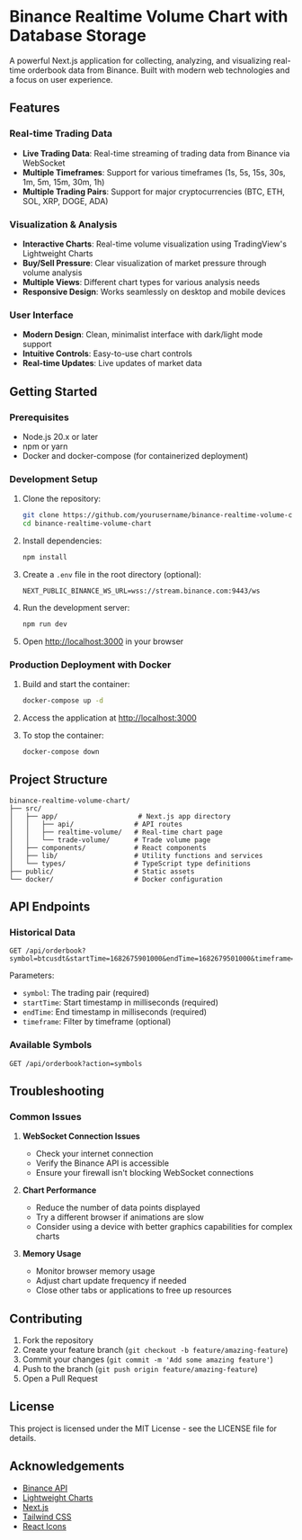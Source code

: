 # Binance Realtime Volume Chart with Database Storage

A powerful Next.js application for collecting, analyzing, and visualizing real-time orderbook data from Binance. Built with modern web technologies and a focus on user experience.

## Features

### Real-time Trading Data
- **Live Trading Data**: Real-time streaming of trading data from Binance via WebSocket
- **Multiple Timeframes**: Support for various timeframes (1s, 5s, 15s, 30s, 1m, 5m, 15m, 30m, 1h)
- **Multiple Trading Pairs**: Support for major cryptocurrencies (BTC, ETH, SOL, XRP, DOGE, ADA)

### Visualization & Analysis
- **Interactive Charts**: Real-time volume visualization using TradingView's Lightweight Charts
- **Buy/Sell Pressure**: Clear visualization of market pressure through volume analysis
- **Multiple Views**: Different chart types for various analysis needs
- **Responsive Design**: Works seamlessly on desktop and mobile devices

### User Interface
- **Modern Design**: Clean, minimalist interface with dark/light mode support
- **Intuitive Controls**: Easy-to-use chart controls
- **Real-time Updates**: Live updates of market data

## Getting Started

### Prerequisites

- Node.js 20.x or later
- npm or yarn
- Docker and docker-compose (for containerized deployment)

### Development Setup

1. Clone the repository:
   ```bash
   git clone https://github.com/yourusername/binance-realtime-volume-chart.git
   cd binance-realtime-volume-chart
   ```

2. Install dependencies:
   ```bash
   npm install
   ```

3. Create a `.env` file in the root directory (optional):
   ```env
   NEXT_PUBLIC_BINANCE_WS_URL=wss://stream.binance.com:9443/ws
   ```

4. Run the development server:
   ```bash
   npm run dev
   ```

5. Open [http://localhost:3000](http://localhost:3000) in your browser

### Production Deployment with Docker

1. Build and start the container:
   ```bash
   docker-compose up -d
   ```

2. Access the application at [http://localhost:3000](http://localhost:3000)

3. To stop the container:
   ```bash
   docker-compose down
   ```

## Project Structure

```
binance-realtime-volume-chart/
├── src/
│   ├── app/                    # Next.js app directory
│   │   ├── api/               # API routes
│   │   ├── realtime-volume/   # Real-time chart page
│   │   └── trade-volume/      # Trade volume page
│   ├── components/            # React components
│   ├── lib/                   # Utility functions and services
│   └── types/                 # TypeScript type definitions
├── public/                    # Static assets
└── docker/                    # Docker configuration
```

## API Endpoints

### Historical Data
```
GET /api/orderbook?symbol=btcusdt&startTime=1682675901000&endTime=1682679501000&timeframe=1m
```

Parameters:
- `symbol`: The trading pair (required)
- `startTime`: Start timestamp in milliseconds (required)
- `endTime`: End timestamp in milliseconds (required)
- `timeframe`: Filter by timeframe (optional)

### Available Symbols
```
GET /api/orderbook?action=symbols
```

## Troubleshooting

### Common Issues

1. **WebSocket Connection Issues**
   - Check your internet connection
   - Verify the Binance API is accessible
   - Ensure your firewall isn't blocking WebSocket connections

2. **Chart Performance**
   - Reduce the number of data points displayed
   - Try a different browser if animations are slow
   - Consider using a device with better graphics capabilities for complex charts

3. **Memory Usage**
   - Monitor browser memory usage
   - Adjust chart update frequency if needed
   - Close other tabs or applications to free up resources

## Contributing

1. Fork the repository
2. Create your feature branch (`git checkout -b feature/amazing-feature`)
3. Commit your changes (`git commit -m 'Add some amazing feature'`)
4. Push to the branch (`git push origin feature/amazing-feature`)
5. Open a Pull Request

## License

This project is licensed under the MIT License - see the LICENSE file for details.

## Acknowledgements

- [Binance API](https://github.com/binance/binance-spot-api-docs)
- [Lightweight Charts](https://www.tradingview.com/lightweight-charts/)
- [Next.js](https://nextjs.org/)
- [Tailwind CSS](https://tailwindcss.com/)
- [React Icons](https://react-icons.github.io/react-icons/)
